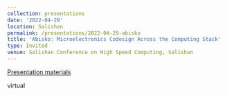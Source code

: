 ```yaml
---
collection: presentations
date: '2022-04-29'
location: Salishan
permalink: /presentations/2022-04-29-abisko
title: 'Abisko: Microelectronics Codesign Across the Computing Stack'
type: Invited
venue: Salishan Conference on High Speed Computing, Salishan
---
```


[Presentation materials](https://salishan.ahsc-nm.org/program4.html)

virtual
